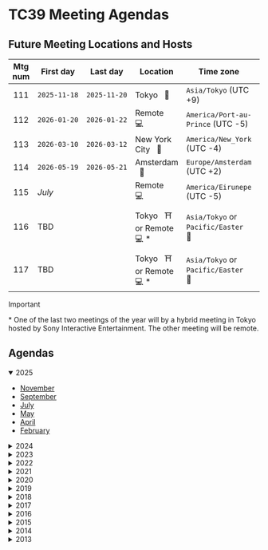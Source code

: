 # TC39 Meeting Agendas

## Future Meeting Locations and Hosts

| Mtg num | First day    | Last day     | Location                               | Time zone                           | Host                             |
| :-----: | ------------ | ------------ | -------------------------------------- | ----------------------------------- | -------------------------------- |
|   111   | `2025‑11‑18` | `2025‑11‑20` | Tokyo &nbsp; 🌸                        | `Asia/Tokyo` (UTC +9)               | Bloomberg                        |
|   112   | `2026‑01-20` | `2026‑01-22` | Remote &nbsp; 💻                       | `America/Port-au-Prince` (UTC -5)   | _n/a_                            |
|   113   | `2026‑03-10` | `2026‑03-12` | New York City &nbsp; 🗽                | `America/New_York` (UTC -4)         | Google                           |
|   114   | `2026‑05-19` | `2026‑05-21` | Amsterdam &nbsp; 🌷                    | `Europe/Amsterdam` (UTC +2)         | JetBrains                        |
|   115   | _July_       |              | Remote &nbsp; 💻                       | `America/Eirunepe` (UTC -5)         | _n/a_                            |
|   116   | TBD          |              | Tokyo &nbsp; ⛩️ or Remote &nbsp; 💻 \* | `Asia/Tokyo` or `Pacific/Easter` &nbsp; 🗿 | Sony Interactive Entertainment\* |
|   117   | TBD          |              | Tokyo &nbsp; ⛩️ or Remote &nbsp; 💻 \* | `Asia/Tokyo` or `Pacific/Easter` &nbsp; 🗿 | Sony Interactive Entertainment\* |

> [!IMPORTANT]  
> \* One of the last two meetings of the year will by a hybrid meeting in Tokyo hosted by Sony Interactive Entertainment. The other meeting will be remote.

## Agendas

<!-- AGENDA_LIST:START (TC39) -->
<details open>
<summary>2025</summary>

- [November](./2025/11.md)
- [September](./2025/09.md)
- [July](./2025/07.md)
- [May](./2025/05.md)
- [April](./2025/04.md)
- [February](./2025/02.md)

</details>

<details>
<summary>2024</summary>

- [December](./2024/12.md)
- [October](./2024/10.md)
- [July](./2024/07.md)
- [June](./2024/06.md)
- [April](./2024/04.md)
- [February](./2024/02.md)

</details>

<details>
<summary>2023</summary>

- [November](./2023/11.md)
- [September](./2023/09.md)
- [July](./2023/07.md)
- [May](./2023/05.md)
- [March](./2023/03.md)
- [January](./2023/01.md)

</details>

<details>
<summary>2022</summary>

- [November](./2022/11.md)
- [September](./2022/09.md)
- [July](./2022/07.md)
- [June](./2022/06.md)
- [March](./2022/03.md)
- [January](./2022/01.md)

</details>

<details>
<summary>2021</summary>

- [December](./2021/12.md)
- [October](./2021/10.md)
- [August](./2021/08.md)
- [July](./2021/07.md)
- [May](./2021/05.md)
- [April](./2021/04.md)
- [March](./2021/03.md)
- [January](./2021/01.md)

</details>

<details>
<summary>2020</summary>

- [November](./2020/11.md)
- [September](./2020/09.md)
- [July](./2020/07.md)
- [June](./2020/06.md)
- [March](./2020/03.md)
- [February](./2020/02.md)

</details>

<details>
<summary>2019</summary>

- [December](./2019/12.md)
- [October](./2019/10.md)
- [July](./2019/07.md)
- [June](./2019/06.md)
- [March](./2019/03.md)
- [January](./2019/01.md)

</details>

<details>
<summary>2018</summary>

- [November](./2018/11.md)
- [September](./2018/09.md)
- [July](./2018/07.md)
- [May](./2018/05.md)
- [March](./2018/03.md)
- [January](./2018/01.md)

</details>

<details>
<summary>2017</summary>

- [November](./2017/11.md)
- [September](./2017/09.md)
- [July](./2017/07.md)
- [May](./2017/05.md)
- [March](./2017/03.md)
- [January](./2017/01.md)

</details>

<details>
<summary>2016</summary>

- [November](./2016/11.md)
- [September](./2016/09.md)
- [July](./2016/07.md)
- [May](./2016/05.md)
- [March](./2016/03.md)
- [January](./2016/01.md)

</details>

<details>
<summary>2015</summary>

- [November](./2015/11.md)
- [September](./2015/09.md)
- [July](./2015/07.md)
- [May](./2015/05.md)
- [March](./2015/03.md)
- [January](./2015/01.md)

</details>

<details>
<summary>2014</summary>

- [November](./2014/11.md)
- [September](./2014/09.md)
- [July](./2014/07.md)
- [June](./2014/06.md)
- [April](./2014/04.md)
- [January](./2014/01.md)

</details>

<details>
<summary>2013</summary>

- [November](./2013/11.md)
- [September](./2013/09.md)
- [July](./2013/07.md)
- [May](./2013/05.md)

</details>
<!-- AGENDA_LIST:END -->
